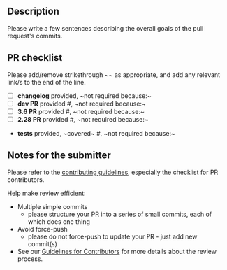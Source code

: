 ## Description

Please write a few sentences describing the overall goals of the pull request's commits.



## PR checklist

Please add/remove strikethrough ~~ as appropriate, and add any relevant link/s to the end of the line.

- [ ] **changelog** provided, ~not required because:~
- [ ] **dev PR** provided #, ~not required because:~
- [ ] **3.6 PR** provided #, ~not required because:~
- [ ] **2.28 PR** provided #, ~not required because:~
- **tests**  provided,  ~covered~ #, ~not required because:~



## Notes for the submitter

Please refer to the [contributing guidelines](https://github.com/Mbed-TLS/mbedtls/blob/development/CONTRIBUTING.md), especially the
checklist for PR contributors.

Help make review efficient:
* Multiple simple commits
  - please structure your PR into a series of small commits, each of which does one thing
* Avoid force-push
  - please do not force-push to update your PR - just add new commit(s)
* See our [Guidelines for Contributors](https://mbed-tls.readthedocs.io/en/latest/reviews/review-for-contributors/) for more details about the review process.
